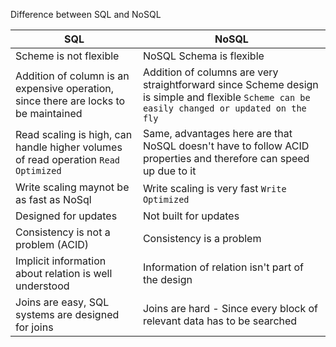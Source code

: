 Difference between SQL and NoSQL

SQL | NoSQL
---- | ----
 Scheme is not flexible | NoSQL Schema is flexible
 Addition of column is an expensive operation, since there are locks to be maintained | Addition of columns are very straightforward since Scheme design is simple and flexible `Scheme can be easily changed or updated on the fly`
 Read scaling is high, can handle higher volumes of read operation `Read Optimized` | Same, advantages here are that NoSQL doesn't have to follow ACID properties and therefore can speed up due to it
 Write scaling maynot be as fast as NoSql | Write scaling is very fast `Write Optimized`
 Designed for updates | Not built for updates
 Consistency is not a problem (ACID) | Consistency is a problem
 Implicit information about relation is well understood | Information of relation isn't part of the design
 Joins are easy, SQL systems are designed for joins | Joins are hard - Since every block of relevant data has to be searched